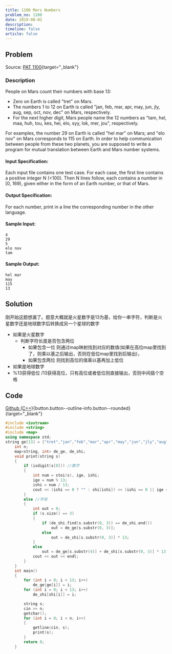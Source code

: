 ```yaml
---
title: 1100 Mars Numbers
problem_no: 1100
date: 2019-08-02
description: 
timeline: false
article: false
---
```


<!--more-->

## Problem

Source: [PAT 1100](){target="_blank"}

### Description

People on Mars count their numbers with base 13:

+ Zero on Earth is called "tret" on Mars.
+ The numbers 1 to 12 on Earth is called "jan, feb, mar, apr, may, jun, jly, aug, sep, oct, nov, dec" on Mars,
  respectively.
+ For the next higher digit, Mars people name the 12 numbers as "tam, hel, maa, huh, tou, kes, hei, elo, syy, lok, mer,
  jou", respectively.

For examples, the number 29 on Earth is called "hel mar" on Mars; and "elo nov" on Mars corresponds to 115 on Earth. In
order to help communication between people from these two planets, you are supposed to write a program for mutual
translation between Earth and Mars number systems.

#### Input Specification:

Each input file contains one test case. For each case, the first line contains a positive integer N (<100). Then N lines
follow, each contains a number in [0, 169), given either in the form of an Earth number, or that of Mars.

#### Output Specification:

For each number, print in a line the corresponding number in the other language.

#### Sample Input:

```text
4
29
5
elo nov
tam
```

#### Sample Output:

```text
hel mar
may
115
13
```

## Solution

刚开始这题想漏了。题意大概就是火星数字是13为基，给你一串字符，判断是火星数字还是地球数字后转换成另一个星球的数字

- 如果是火星数字
  + 判断字符长度是否包含两位
    + 如果包含一位 则通过map映射找到对应的数值(如果在高位map里找到了，则乘以基之后输出，否则在低位map里找到后输出)，
    + 如果包含两位 则找到高位的值乘以基再加上低位
- 如果是地球数字
- %13获得低位 /13获得高位，只有高位或者低位则直接输出，否则中间插个空格

## Code

[Github (C++)](https://github.com/Alomerry/algorithm/blob/master/pat/a/){button.button--outline-info.button--rounded}{target="_blank"}


```cpp
#include <iostream>
#include <string>
#include <map>
using namespace std;
string ge[13] = {"tret","jan","feb","mar","apr","may","jun","jly","aug","sep","oct","nov","dec"},shi[13] = {"tret", "tam",  "hel",  "maa",  "huh", "tou",  "kes","hei","elo","syy","lok","mer","jou",};
	int n;
	map<string, int> de_ge, de_shi;
	void print(string s)
	{
		if (isdigit(s[0])) //数字
		{
			int num = stoi(s), ige, ishi;
			ige = num % 13;
			ishi = num / 13;
			cout << (ishi == 0 ? "" : shi[ishi]) << (ishi == 0 || ige == 0 ? "" : " ") << (ige == 0 ? "" : ge[ige]) << (ige == 0 && ishi == 0 ? ge[0] :"" ) << endl;
		}
		else //字母
		{
			int out = 0;
			if (s.size() == 3)
			{
				if (de_shi.find(s.substr(0, 3)) == de_shi.end())
					out = de_ge[s.substr(0, 3)];
				else
					out = de_shi[s.substr(0, 3)] * 13;
			}
			else
				out = de_ge[s.substr(4)] + de_shi[s.substr(0, 3)] * 13;
			cout << out << endl;
		}
	}
	int main()
	{
		for (int i = 0; i < 13; i++)
			de_ge[ge[i]] = i;
		for (int i = 0; i < 13; i++)
			de_shi[shi[i]] = i;

		string s;
		cin >> n;
		getchar();
		for (int i = 0; i < n; i++)
		{
			getline(cin, s);
			print(s);
		}
		return 0;
	}
```
